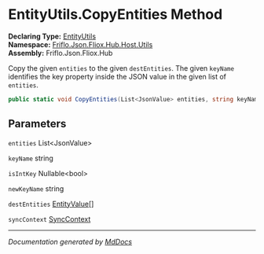 ﻿<!--  
  <auto-generated>   
    The contents of this file were generated by a tool.  
    Changes to this file may be list if the file is regenerated  
  </auto-generated>   
-->

# EntityUtils.CopyEntities Method

**Declaring Type:** [EntityUtils](../index.md)  
**Namespace:** [Friflo.Json.Fliox.Hub.Host.Utils](../../index.md)  
**Assembly:** Friflo.Json.Fliox.Hub

Copy the given `entities` to the given `destEntities`. The given `keyName` identifies the key property inside the JSON value in the given list of `entities`.

```csharp
public static void CopyEntities(List<JsonValue> entities, string keyName, bool? isIntKey, string newKeyName, EntityValue[] destEntities, SyncContext syncContext);
```

## Parameters

`entities`  List\<JsonValue\>

`keyName`  string

`isIntKey`  Nullable\<bool\>

`newKeyName`  string

`destEntities`  [EntityValue](../../../../Protocol/Models/EntityValue/index.md)\[\]

`syncContext`  [SyncContext](../../../SyncContext/index.md)

___

*Documentation generated by [MdDocs](https://github.com/ap0llo/mddocs)*
